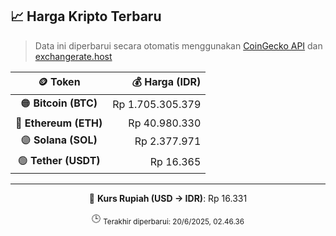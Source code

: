 

<!-- HARGA_KRIPTO -->
## 📈 Harga Kripto Terbaru

> Data ini diperbarui secara otomatis menggunakan [CoinGecko API](https://www.coingecko.com/) dan [exchangerate.host](https://exchangerate.host/)

<div align="center">

| 🪙 Token | 💰 Harga (IDR) |
|:------:|---------------:|
| 🟠 **Bitcoin (BTC)**   | Rp 1.705.305.379 |
| 🔵 **Ethereum (ETH)**  | Rp 40.980.330 |
| 🟣 **Solana (SOL)**    | Rp 2.377.971 |
| 🟢 **Tether (USDT)**   | Rp 16.365 |

---

💱 **Kurs Rupiah (USD → IDR)**: Rp 16.331

🕒 <sub>Terakhir diperbarui: 20/6/2025, 02.46.36</sub>

</div>
<!-- /HARGA_KRIPTO -->